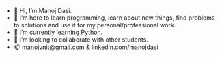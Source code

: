 - 👋 Hi, I’m Manoj Dasi.
- 👀 I’m here to learn programming, learn about new things, find problems to solutions and use it for my personal/professional work.
- 🌱 I’m currently learning Python.
- 💞️ I’m looking to collaborate with other students.
- 📫 manojvnit@gmail.com & linkedin.com/manojdasi

<!---
DM2293/DM2293 is a ✨ special ✨ repository because its `README.md` (this file) appears on your GitHub profile.
You can click the Preview link to take a look at your changes.
--->
